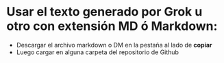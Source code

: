 # Usar el texto generado por Grok u otro con extensión MD ó Markdown:
 - Descargar el archivo markdown o DM en la pestaña al lado de **copiar**
 - Luego cargar en alguna carpeta del repositorio de Github 
